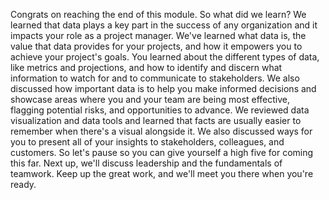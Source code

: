 Congrats on reaching the end of this module. So what did we learn? We learned
that data plays a key part in the success of any organization and it impacts
your role as a project manager. We've learned what data is, the value that data
provides for your projects, and how it empowers you to achieve your project's
goals. You learned about the different types of data, like metrics and
projections, and how to identify and discern what information to watch for and
to communicate to stakeholders. We also discussed how important data is to help
you make informed decisions and showcase areas where you and your team are being
most effective, flagging potential risks, and opportunities to advance. We
reviewed data visualization and data tools and learned that facts are usually
easier to remember when there's a visual alongside it. We also discussed ways
for you to present all of your insights to stakeholders, colleagues, and
customers. So let's pause so you can give yourself a high five for coming this
far. Next up, we'll discuss leadership and the fundamentals of teamwork. Keep up
the great work, and we'll meet you there when you're ready.